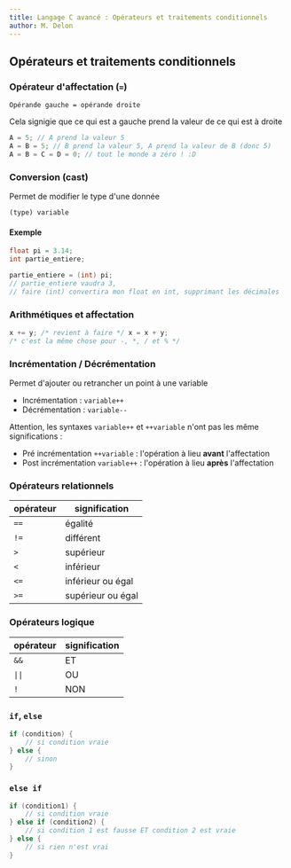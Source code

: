 ```yaml
---
title: Langage C avancé : Opérateurs et traitements conditionnels
author: M. Delon
---
```

Opérateurs et traitements conditionnels
----------

### Opérateur d'affectation (`=`)
```
Opérande gauche = opérande droite
```
Cela signigie que ce qui est a gauche prend la valeur de ce qui est à droite

```c
A = 5; // A prend la valeur 5
A = B = 5; // B prend la valeur 5, A prend la valeur de B (donc 5)
A = B = C = D = 0; // tout le monde a zéro ! :D
```

### Conversion (cast)

Permet de modifier le type d'une donnée

`(type) variable`

#### Exemple
```c
float pi = 3.14;
int partie_entiere;

partie_entiere = (int) pi;
// partie_entiere vaudra 3,
// faire (int) convertira mon float en int, supprimant les décimales
```

### Arithmétiques et affectation

```c
x += y; /* revient à faire */ x = x + y;
/* c'est la même chose pour -, *, / et % */
```

### Incrémentation / Décrémentation

Permet d'ajouter ou retrancher un point à une variable

* Incrémentation : `variable++`
* Décrémentation : `variable--`

Attention, les syntaxes `variable++` et `++variable` n'ont pas les même significations :

* Pré incrémentation `++variable` : l'opération à lieu **avant** l'affectation
* Post incrémentation `variable++` : l'opération à lieu **après** l'affectation


### Opérateurs relationnels

| opérateur | signification |
|-|-|
|`==`| égalité |
|`!=`| différent |
|`>`| supérieur |
|`<`| inférieur |
|`<=`| inférieur ou égal |
|`>=`| supérieur ou égal |

### Opérateurs logique

| opérateur | signification |
|-----------|---------------|
| `&&`       | ET |
| `\|\|`     | OU |
| `!`        | NON |

### `if`, `else`

```c
if (condition) {
	// si condition vraie
} else {
	// sinon
}
```

### `else if`

```c
if (condition1) {
	// si condition vraie
} else if (condition2) {
	// si condition 1 est fausse ET condition 2 est vraie
} else {
	// si rien n'est vrai
}
```
